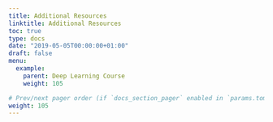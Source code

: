 ```yaml
---
title: Additional Resources
linktitle: Additional Resources
toc: true
type: docs
date: "2019-05-05T00:00:00+01:00"
draft: false
menu:
  example:
    parent: Deep Learning Course
    weight: 105

# Prev/next pager order (if `docs_section_pager` enabled in `params.toml`)
weight: 105
---
```

